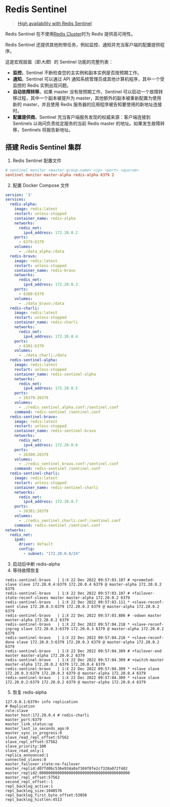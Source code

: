 # Redis Sentinel

> [High availability with Redis Sentinel](https://redis.io/docs/management/sentinel/)

Redis Sentinel 在不使用[Redis Cluster](https://redis.io/docs/manual/scaling)时为 Redis 提供高可用性。

Redis Sentinel 还提供其他附带任务，例如监控、通知并充当客户端的配置提供程序。

这是宏观层面（即*大图*）的 Sentinel 功能的完整列表：

- **监控**。Sentinel 不断检查您的主实例和副本实例是否按预期工作。
- **通知**。Sentinel 可以通过 API 通知系统管理员或其他计算机程序，其中一个受监控的 Redis 实例出现问题。
- **自动故障转移**。如果 master 没有按预期工作，Sentinel 可以启动一个故障转移过程，其中一个副本被提升为 master，其他额外的副本被重新配置为使用新的 master，并且使用 Redis 服务器的应用程序被告知要使用的新地址连接时。
- **配置提供商**。Sentinel 充当客户端服务发现的权威来源：客户端连接到 Sentinels 以询问负责给定服务的当前 Redis master 的地址。如果发生故障转移，Sentinels 将报告新地址。

## 搭建 Redis Sentinel 集群

1. Redis Sentinel 配置文件

```conf
# sentinel monitor <master-group-name> <ip> <port> <quorum>
sentinel monitor master-alpha redis-alpha 6379 2
```

2. 配置 Docker Compose 文件

```yaml
version: '3'
services:
  redis-alpha:
    image: redis:latest
    restart: unless-stopped
    container_name: redis-alpha
    networks: 
      redis_net:
        ipv4_address: 172.20.0.2
    ports:
      - 6379:6379
    volumes:
      - ./data_alpha:/data
  redis-bravo:
    image: redis:latest
    restart: unless-stopped
    container_name: redis-bravo
    networks: 
      redis_net:
        ipv4_address: 172.20.0.3
    ports:
      - 6380:6379
    volumes:
      - ./data_bravo:/data
  redis-charli:
    image: redis:latest
    restart: unless-stopped
    container_name: redis-charli
    networks: 
      redis_net:
        ipv4_address: 172.20.0.4
    ports:
      - 6381:6379
    volumes:
      - ./data_charli:/data
  redis-sentinel-alpha:
    image: redis:latest
    restart: unless-stopped
    container_name: redis-sentinel-alpha
    networks: 
      redis_net:
        ipv4_address: 172.20.0.5
    ports:
      - 26379:26379
    volumes:
      - ./redis_sentinel_alpha.conf:/sentinel.conf
    command: redis-sentinel /sentinel.conf
  redis-sentinel-bravo:
    image: redis:latest
    restart: unless-stopped
    container_name: redis-sentinel-bravo
    networks: 
      redis_net:
        ipv4_address: 172.20.0.6
    ports:
      - 26380:26379
    volumes:
      - ./redis_sentinel_bravo.conf:/sentinel.conf
    command: redis-sentinel /sentinel.conf
  redis-sentinel-charli:
    image: redis:latest
    restart: unless-stopped
    container_name: redis-sentinel-charli
    networks: 
      redis_net:
        ipv4_address: 172.20.0.7
    ports:
      - 26381:26379
    volumes:
      - ./redis_sentinel_charli.conf:/sentinel.conf
    command: redis-sentinel /sentinel.conf
networks:
  redis_net:
    ipam:
      driver: default
      config:
        - subnet: "172.20.0.0/24"
```

3. 启动后中断 redis-alpha
4. 等待故障恢复

```shell
redis-sentinel-bravo   | 1:X 22 Dec 2022 09:57:03.107 # +promoted-slave slave 172.20.0.4:6379 172.20.0.4 6379 @ master-alpha 172.20.0.2 6379
redis-sentinel-bravo   | 1:X 22 Dec 2022 09:57:03.107 # +failover-state-reconf-slaves master master-alpha 172.20.0.2 6379
redis-sentinel-bravo   | 1:X 22 Dec 2022 09:57:03.111 * +slave-reconf-sent slave 172.20.0.3:6379 172.20.0.3 6379 @ master-alpha 172.20.0.2 6379
redis-sentinel-bravo   | 1:X 22 Dec 2022 09:57:03.886 # -odown master master-alpha 172.20.0.2 6379
redis-sentinel-bravo   | 1:X 22 Dec 2022 09:57:04.218 * +slave-reconf-inprog slave 172.20.0.3:6379 172.20.0.3 6379 @ master-alpha 172.20.0.2 6379
redis-sentinel-bravo   | 1:X 22 Dec 2022 09:57:04.218 * +slave-reconf-done slave 172.20.0.3:6379 172.20.0.3 6379 @ master-alpha 172.20.0.2 6379
redis-sentinel-bravo   | 1:X 22 Dec 2022 09:57:04.309 # +failover-end master master-alpha 172.20.0.2 6379
redis-sentinel-bravo   | 1:X 22 Dec 2022 09:57:04.309 # +switch-master master-alpha 172.20.0.2 6379 172.20.0.4 6379
redis-sentinel-bravo   | 1:X 22 Dec 2022 09:57:04.309 * +slave slave 172.20.0.3:6379 172.20.0.3 6379 @ master-alpha 172.20.0.4 6379
redis-sentinel-bravo   | 1:X 22 Dec 2022 09:57:04.309 * +slave slave 172.20.0.2:6379 172.20.0.2 6379 @ master-alpha 172.20.0.4 6379
```

5. 恢复 redis-alpha

```shell
127.0.0.1:6379> info replication
# Replication
role:slave
master_host:172.20.0.4 # redis-charli
master_port:6379
master_link_status:up
master_last_io_seconds_ago:0
master_sync_in_progress:0
slave_read_repl_offset:57562
slave_repl_offset:57562
slave_priority:100
slave_read_only:1
replica_announced:1
connected_slaves:0
master_failover_state:no-failover
master_replid:d07fd0bc536e934a8a7369f8fe2cf320a072f482
master_replid2:0000000000000000000000000000000000000000
master_repl_offset:57562
second_repl_offset:-1
repl_backlog_active:1
repl_backlog_size:1048576
repl_backlog_first_byte_offset:53050
repl_backlog_histlen:4513
```

